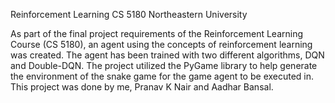 Reinforcement Learning CS 5180 Northeastern University

As part of the final project requirements of the Reinforcement Learning Course (CS 5180), an agent using the concepts of reinforcement learning was created. The agent has been trained with two different algorithms, DQN and Double-DQN. The project utilized the PyGame library to help generate the environment of the snake game for the game agent to be executed in. This project was done by me, Pranav K Nair and Aadhar Bansal.